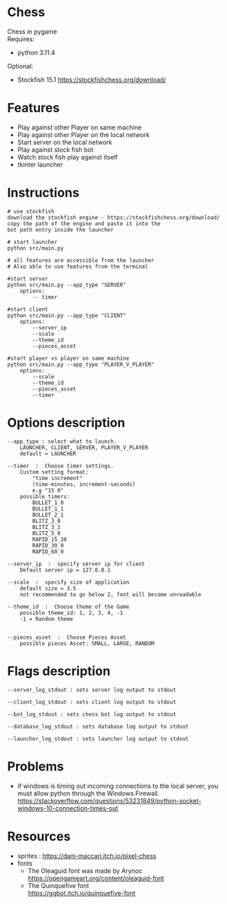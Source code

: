 # Chess
Chess in pygame\
Requires:
  - python 3.11.4

Optional:  
  - Stockfish 15.1 https://stockfishchess.org/download/

# Features
 - Play against other Player on same machine
 - Play against other Player on the local network
 - Start server on the local network
 - Play against stock fish bot
 - Watch stock fish play against itself
 - tkinter launcher
		  
# Instructions
```
# use stockfish
download the stockfish engine - https://stockfishchess.org/download/
copy the path of the engine and paste it into the
bot path entry inside the launcher

# start launcher
python src/main.py

# all features are accessible from the launcher
# Also able to use features from the terminal

#start server
python src/main.py --app_type "SERVER"
    options:
        -- timer

#start client
python src/main.py --app_type "CLIENT"
    options:
        --server_ip
        --scale
        --theme_id
        --pieces_asset

#start player vs player on same machine
python src/main.py --app_type "PLAYER_V_PLAYER"
    options:
        --scale
        --theme_id
        --pieces_asset
        --timer
```

# Options description
```
--app_type : select what to launch. 
    LAUNCHER, CLIENT, SERVER, PLAYER_V_PLAYER
    default = LAUNCHER

--timer  :  Choose timer settings.
    Custom setting format: 
        "time increment" 
        (time-minutes, increment-seconds)
        e.g "15 0"
    possible timers:
        BULLET_1_0 
        BULLET_1_1 
        BULLET_2_1
        BLITZ_3_0 
        BLITZ_3_2 
        BLITZ_5_0
        RAPID_15_10 
        RAPID_30_0 
        RAPID_60_0
  
--server_ip  :  specify server ip for client
    Default server ip = 127.0.0.1

--scale  :  specify size of application
    default size = 3.5
    not recommended to go below 2, font will become unreadable

--theme_id  :  Choose theme of the Game
    possible theme_id: 1, 2, 3, 4, -1
    -1 = Random theme
        

--pieces_asset  :  Choose Pieces Asset
    possible pieces Asset: SMALL, LARGE, RANDOM

```

# Flags description

```
--server_log_stdout : sets server log output to stdout

--client_log_stdout : sets client log output to stdout

--bot_log_stdout : sets chess bot log output to stdout

--database_log_stdout : sets database log output to stdout

--launcher_log_stdout : sets launcher log output to stdout
```

# Problems
 - if windows is timing out incoming connections to the local server,
you must allow python through the Windows Firewall.
https://stackoverflow.com/questions/53231849/python-socket-windows-10-connection-times-out

# Resources
- sprites : https://dani-maccari.itch.io/pixel-chess
- fonts 
  - The Oleaguid font was made by Arynoc https://opengameart.org/content/oleaguid-font
  - The Quinquefive font\
  https://ggbot.itch.io/quinquefive-font
